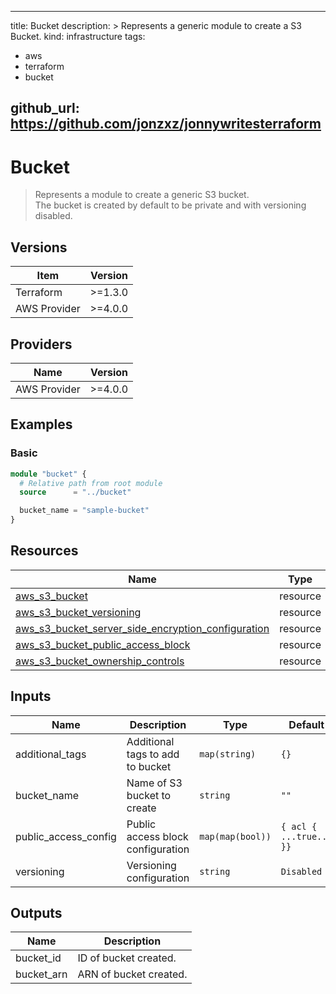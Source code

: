 
---
title: Bucket
description: >
  Represents a generic module to create a S3 Bucket.
kind: infrastructure
tags:
  - aws 
  - terraform
  - bucket

github_url: https://github.com/jonzxz/jonnywritesterraform
---

# Bucket
  > Represents a module to create a generic S3 bucket. <br/>
  > The bucket is created by default to be private and with versioning disabled. <br/>

## Versions
| Item | Version |
| ---- | ------- |
| Terraform | >=1.3.0 |
| AWS Provider | >=4.0.0 |

## Providers
| Name | Version |
| ---- | ------- |
| AWS Provider | >=4.0.0 |

## Examples 
### Basic
```terraform
module "bucket" {
  # Relative path from root module
  source      = "../bucket"

  bucket_name = "sample-bucket"
}
```

## Resources
| Name | Type |
| ---- | ---- |
| [aws_s3_bucket](https://registry.terraform.io/providers/hashicorp/aws/latest/docs/resources/s3_bucket) | resource |
| [aws_s3_bucket_versioning](https://registry.terraform.io/providers/hashicorp/aws/latest/docs/resources/s3_bucket_versioning) | resource |
| [aws_s3_bucket_server_side_encryption_configuration](https://registry.terraform.io/providers/hashicorp/aws/latest/docs/resources/s3_bucket_server_side_encryption_configuration) | resource |
| [aws_s3_bucket_public_access_block](https://registry.terraform.io/providers/hashicorp/aws/latest/docs/resources/s3_bucket_public_access_block) | resource |
| [aws_s3_bucket_ownership_controls](https://registry.terraform.io/providers/hashicorp/aws/latest/docs/resources/s3_bucket_ownership_controls) | resource |

## Inputs
| Name | Description | Type | Default | Required |
| ---- | ----------- | ---- | ------- | -------- |
| additional_tags | Additional tags to add to bucket | `map(string)` | `{}` | no |
| bucket_name | Name of S3 bucket to create | `string` | `""` | yes |
| public_access_config | Public access block configuration | `map(map(bool))` | `{ acl { ...true... }}` | no |
| versioning | Versioning configuration | `string` | `Disabled` | no |

## Outputs
| Name | Description |
| ---- | ----------- |
| bucket_id | ID of bucket created. |
| bucket_arn | ARN of bucket created. |
